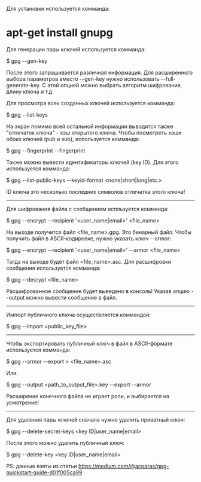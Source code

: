 Для установки используется комманда:

# apt-get install gnupg

Для генерации пары ключей используется комманда:

$ gpg --gen-key

После этого запрашивается различная информация. Для расширенного выбора параметров вместо --gen-key нужно использовать --full-generate-key. С этой опцией можно выбрать алгоритм шифрования, длину ключа и т.д.

Для просмотра всех созданных ключей используется комманда:

$ gpg --list-keys

На экран помимо всей остальной информации выводится также "отпечаток ключа" - хэш открытого ключа. Чтобы посмотреть хэши обоих ключей (pub и sub), используется комманда:

$ gpg --fingerprint --fingerprint

Также можно вывести идентификаторы ключей (key ID). Для этого используется комманда:

$ gpg --list-public-keys --keyid-format <none|short|long|etc.>

ID ключа это несколько последних символов отпечатка этого ключа!

---

Для шифрования файла с сообщением испльзуется комманда:

$ gpg --encrypt --recipient '<user_name|email>' <file_name>

На выходе получится файл <file_name>.gpg. Это бинарный файл. Чтобы получить файл в ASCII-кодировке, нужно указать ключ --armor:

$ gpg --encrypt --recipient '<user_name|email>' --armor <file_name>

Тогда на выходе будет файл <file_name>.asc. Для расшифровки сообщения используется комманда:

$ gpg --decrypt <file_name>

Расшифрованное сообщение будет выведено в консоль! Указав опцию --output можно вывести сообщение в файл.

---

Импорт публичного ключа осуществляется коммандой:

$ gpg --import <public_key_file>

---

Чтобы экспортировать публичный ключ в файл в ASCII-формате используется комманда:

$ gpg --armor --export <email> > <file_name>.asc

Или:

$ gpg --output <path_to_output_file>.key --export --armor <email>

Расширение конечного файла не играет роли, и выбирается на усмотрение!

---

Для удаления пары ключей сначала нужно удалить приватный ключ:

$ gpg --delete-secret-keys <key ID|user_name|email>

После этого можно удалить публичный ключ:

$ gpg --delete-key <key ID|user_name|email>

PS: данные взяты из статьи https://medium.com/@acparas/gpg-quickstart-guide-d01f005ca99
